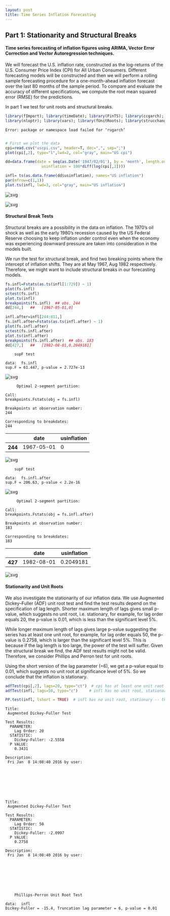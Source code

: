```yaml
---
layout: post
title: Time Series Inflation Forecasting
---
```



## Part 1: Stationarity and Structural Breaks

#### Time series forecasting of inflation figures using ARIMA, Vector Error Correction and Vector Autoregression techniques.

We will forecast the U.S. inflation rate, constructed as the log-returns of the U.S. Consumer Price Index (CPI) for All Urban Consumers.
Different forecasting models will be constructed and then we will perform a rolling sample forecasting procedure for a one-month-ahead inflation forecast over the last 80 months of the sample period. To compare and evaluate the accuracy of different specifications, we compute the root mean squared error (RMSE) for the predictions.

In part 1 we test for unit roots and structural breaks.


```R
library(fImport); library(timeDate); library(FinTS); library(ccgarch); library(rugarch);
library(nloptr); library(vars); library(fUnitRoots); library(strucchange);

```


    Error: package or namespace load failed for ‘rugarch’




```R

# First we plot the data
cpi=read.csv("uscpi.csv", header=T, dec=",", sep=";")
plot(cpi[,2], type="l",lwd=2, col="gray", main="US cpi")

dd=data.frame(date = seq(as.Date('1947/02/01'), by = 'month', length.out = 811),
                usinflation = 100*diff(log(cpi[,2])))

infl= ts(as.data.frame(dd$usinflation), names="US inflation")
par(mfrow=c(1,1))                        
plot.ts(infl, lwd=3, col="gray", main="US inflation")

```


![svg](_posts/output_2_0.svg)



![svg](_posts/output_2_1.svg)


#### Structural Break Tests
Structural breaks are a possibility in the data on inflation. The 1970’s oil shock as well as the early 1980’s recession caused by the US Federal Reserve choosing to keep inflation under control even when the economy was experiencing downward pressure are taken into consideration in the models built.


We run the test for structural break, and find two breaking points where the intercept of inflation shifts. They are at May 1967, Aug 1982 respectively. Therefore, we might want to include structural breaks in our forecasting models.


```R
fs.infl=Fstats(as.ts(infl[1:729]) ~ 1)
plot(fs.infl)
sctest(fs.infl)
plot.ts(infl)
breakpoints(fs.infl)  ## obs. 244
dd[244,]   ##   [1967-05-01,0]

infl.after=infl[244:811,]
fs.infl.after=Fstats(as.ts(infl.after) ~ 1)
plot(fs.infl.after)
sctest(fs.infl.after)
plot.ts(infl.after)
breakpoints(fs.infl.after)  ## obs. 183
dd[427,]   ##   [1982-08-01,0.2049181]
```





    	supF test

    data:  fs.infl
    sup.F = 61.447, p-value = 2.727e-13





![svg](_posts/output_4_1.svg)






    	 Optimal 2-segment partition:

    Call:
    breakpoints.Fstats(obj = fs.infl)

    Breakpoints at observation number:
    244

    Corresponding to breakdates:
    244






<table>
<thead><tr><th></th><th scope=col>date</th><th scope=col>usinflation</th></tr></thead>
<tbody>
	<tr><th scope=row>244</th><td>1967-05-01</td><td>0</td></tr>
</tbody>
</table>





![svg](_posts/output_4_4.svg)






    	supF test

    data:  fs.infl.after
    sup.F = 206.63, p-value < 2.2e-16





![svg](_posts/output_4_6.svg)






    	 Optimal 2-segment partition:

    Call:
    breakpoints.Fstats(obj = fs.infl.after)

    Breakpoints at observation number:
    183

    Corresponding to breakdates:
    183






<table>
<thead><tr><th></th><th scope=col>date</th><th scope=col>usinflation</th></tr></thead>
<tbody>
	<tr><th scope=row>427</th><td>1982-08-01</td><td>0.2049181</td></tr>
</tbody>
</table>





![svg](_posts/output_4_9.svg)


#### Stationarity and Unit Roots

We also investigate the stationarity of our inflation data. We use Augmented Dickey–Fuller (ADF) unit root test and find the test results depend on the specification of lag length. Shorter maximum length of lags gives small p-value, which suggests no unit root, i.e. stationary, for example, for lag order equals 20, the p-value is 0.01, which is less than the significant level 5%.

While longer maximum length of lags gives large p-value suggesting the series has at least one unit root, for example, for lag order equals 50, the p-value is 0.2758, which is larger than the significant level 5%. This is because if the lag length is too large, the power of the test will suffer. Given the structural break we find, the ADF test results might not be valid. Therefore, we consider Phillips and Perron test for unit roots.

Using the short version of the lag parameter (=6), we get a p-value equal to 0.01, which suggests no unit root at significance level of 5%. So we conclude that the inflation is stationary.


```R
adfTest(cpi[,2], lags=20, type="ct")  # cpi has at least one unit root
adfTest(infl, lags=50, type="c")     # infl has no unit root, stationary

PP.test(infl, lshort = TRUE)  # infl has no unit root, stationary -- this is the preferred test
```





    Title:
     Augmented Dickey-Fuller Test

    Test Results:
      PARAMETER:
        Lag Order: 20
      STATISTIC:
        Dickey-Fuller: -2.5558
      P VALUE:
        0.3431

    Description:
     Fri Jan  8 14:08:40 2016 by user:








    Title:
     Augmented Dickey-Fuller Test

    Test Results:
      PARAMETER:
        Lag Order: 50
      STATISTIC:
        Dickey-Fuller: -2.0997
      P VALUE:
        0.2758

    Description:
     Fri Jan  8 14:08:40 2016 by user:








    	Phillips-Perron Unit Root Test

    data:  infl
    Dickey-Fuller = -15.4, Truncation lag parameter = 6, p-value = 0.01
